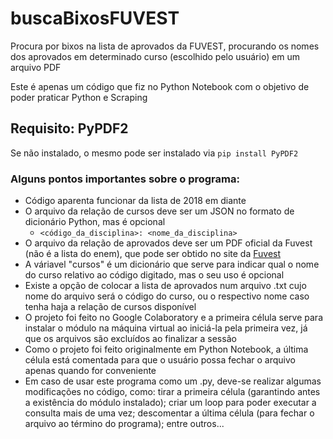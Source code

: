 # buscaBixosFUVEST
Procura por bixos na lista de aprovados da FUVEST, procurando os nomes dos aprovados em determinado curso (escolhido pelo usuário) em um arquivo PDF

Este é apenas um código que fiz no Python Notebook com o objetivo de poder praticar Python e Scraping

## Requisito: PyPDF2
Se não instalado, o mesmo pode ser instalado via ```pip install PyPDF2```

### Alguns pontos importantes sobre o programa:
- Código aparenta funcionar da lista de 2018 em diante
- O arquivo da relação de cursos deve ser um JSON no formato de dicionário Python, mas é opcional
    - ```<código_da_disciplina>: <nome_da_disciplina>```
- O arquivo da relação de aprovados deve ser um PDF oficial da Fuvest (não é a lista do enem), que pode ser obtido no site da [Fuvest](https://www.fuvest.br/)
- A váriavel "cursos" é um dicionário que serve para indicar qual o nome do curso relativo ao código digitado, mas o seu uso é opcional
- Existe a opção de colocar a lista de aprovados num arquivo .txt cujo nome do arquivo será o código do curso, ou o respectivo nome caso tenha haja a relação de cursos disponível
- O projeto foi feito no Google Colaboratory e a primeira célula serve para instalar o módulo na máquina virtual ao iniciá-la pela primeira vez, já que os arquivos são excluídos ao finalizar a sessão
- Como o projeto foi feito originalmente em Python Notebook, a última célula está comentada para que o usuário possa fechar o arquivo apenas quando for conveniente
- Em caso de usar este programa como um .py, deve-se realizar algumas modificações no código, como: tirar a primeira célula (garantindo antes a existência do módulo instalado); criar um loop para poder executar a consulta mais de uma vez; descomentar a última célula (para fechar o arquivo ao término do programa); entre outros...

